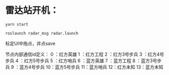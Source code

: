 # 雷达站开机：

`yarn start`

`roslaunch radar_msg radar.launch`

标定UI中拖点，并点save

节点内部通信id定义：
0 ：红方英雄
1 ：红方工程
2 ：红方3号步兵
3 ：红方4号步兵
4 ：红方5号步兵
5 ：红方哨兵
6 ：蓝方英雄
7 ：蓝方工程
8 ：蓝方3号步兵
9 ：蓝方4号步兵
10：蓝方5号步兵
11：蓝方哨兵
12：红方未知
13：蓝方未知
